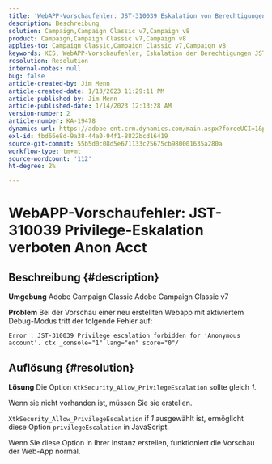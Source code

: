 ```yaml
---
title: 'WebAPP-Vorschaufehler: JST-310039 Eskalation von Berechtigungen verboten Anon Acct'
description: Beschreibung
solution: Campaign,Campaign Classic v7,Campaign v8
product: Campaign,Campaign Classic v7,Campaign v8
applies-to: Campaign Classic,Campaign Classic v7,Campaign v8
keywords: KCS, WebAPP-Vorschaufehler, Eskalation der Berechtigungen JST-310039 für "Anonymes Konto"verboten. ctx_console="1" lang=", ACC, Adobe Campaign Classic, Adobe Campaign Classic v7
resolution: Resolution
internal-notes: null
bug: false
article-created-by: Jim Menn
article-created-date: 1/13/2023 11:29:11 PM
article-published-by: Jim Menn
article-published-date: 1/14/2023 12:13:28 AM
version-number: 2
article-number: KA-19478
dynamics-url: https://adobe-ent.crm.dynamics.com/main.aspx?forceUCI=1&pagetype=entityrecord&etn=knowledgearticle&id=31556c12-9a93-ed11-aad1-6045bd0065f9
exl-id: fbd66e8d-9a38-44a0-94f1-8822bcd16419
source-git-commit: 55b5d0c08d5e671133c25675cb980001635a280a
workflow-type: tm+mt
source-wordcount: '112'
ht-degree: 2%

---
```


# WebAPP-Vorschaufehler: JST-310039 Privilege-Eskalation verboten Anon Acct

## Beschreibung {#description}


<b>Umgebung</b>
Adobe Campaign Classic Adobe Campaign Classic v7

<b>Problem</b>
Bei der Vorschau einer neu erstellten Webapp mit aktiviertem Debug-Modus tritt der folgende Fehler auf:


```
Error : JST-310039 Privilege escalation forbidden for 'Anonymous account'. ctx _console="1" lang="en" score="0"/
```



## Auflösung {#resolution}


<b>Lösung</b>
Die Option `XtkSecurity_Allow_PrivilegeEscalation` sollte gleich *1*.

Wenn sie nicht vorhanden ist, müssen Sie sie erstellen.

`XtkSecurity_Allow_PrivilegeEscalation` if *1* ausgewählt ist, ermöglicht diese Option `privilegeEscalation` in JavaScript.

Wenn Sie diese Option in Ihrer Instanz erstellen, funktioniert die Vorschau der Web-App normal.
